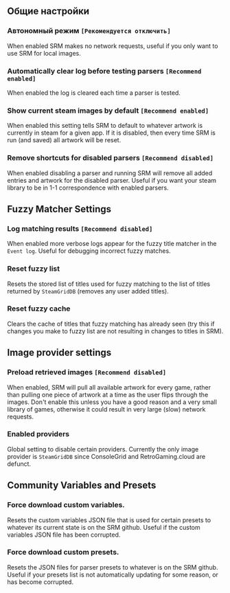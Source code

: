 ## Общие настройки
### Автономный режим `[Рекомендуется отключить]`

When enabled SRM makes no network requests, useful if you only want to use SRM for local images.
### Automatically clear log before testing parsers `[Recommend enabled]`
When enabled the log is cleared each time a parser is tested.
### Show current steam images by default `[Recommend enabled]`
When enabled this setting tells SRM to default to whatever artwork is currently in steam for a given app. If it is disabled, then every time SRM is run (and saved) all artwork will be reset.
### Remove shortcuts for disabled parsers `[Recommend disabled]`
When enabled disabling a parser and running SRM will remove all added entries and artwork for the disabled parser. Useful if you want your steam library to be in 1-1 correspondence with enabled parsers.

## Fuzzy Matcher Settings
### Log matching results `[Recommend disabled]`
When enabled more verbose logs appear for the fuzzy title matcher in the `Event log`. Useful for debugging incorrect fuzzy matches.

### Reset fuzzy list
Resets the stored list of titles used for fuzzy matching to the list of titles returned by `SteamGridDB` (removes any user added titles).
### Reset fuzzy cache
Clears the cache of titles that fuzzy matching has already seen (try this if changes you make to fuzzy list are not resulting in changes to titles in SRM).

## Image provider settings
### Preload retrieved images `[Recommend disabled]`
When enabled, SRM will pull all available artwork for every game, rather than pulling one piece of artwork at a time as the user flips through the images. Don't enable this unless you have a good reason and a very small library of games, otherwise it could result in very large (slow) network requests.
### Enabled providers
Global setting to disable certain providers. Currently the only image provider is `SteamGridDB` since ConsoleGrid and RetroGaming.cloud are defunct.

## Community Variables and Presets
### Force download custom variables.
Resets the custom variables JSON file that is used for certain presets to whatever its current state is on the SRM github. Useful if the custom variables JSON file has been corrupted.
### Force download custom presets.
Resets the JSON files for parser presets to whatever is on the SRM github. Useful if your presets list is not automatically updating for some reason, or has become corrupted.

